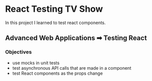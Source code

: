 # React Testing TV Show

In this project I learned to test react components.

## Advanced Web Applications ➡ Testing React

### Objectives

- use mocks in unit tests
- test asynchronous API calls that are made in a component
- test React components as the props change




